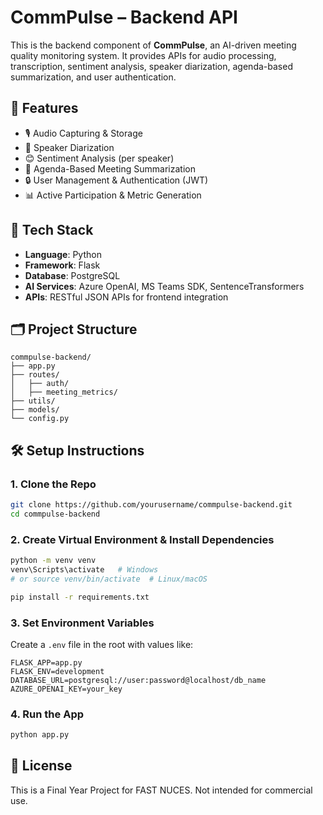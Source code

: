 # CommPulse – Backend API

This is the backend component of **CommPulse**, an AI-driven meeting quality monitoring system. It provides APIs for audio processing, transcription, sentiment analysis, speaker diarization, agenda-based summarization, and user authentication.

## 🚀 Features

- 🎙️ Audio Capturing & Storage
- 🧠 Speaker Diarization
- 😊 Sentiment Analysis (per speaker)
- 📝 Agenda-Based Meeting Summarization
- 🔒 User Management & Authentication (JWT)
- 📊 Active Participation & Metric Generation

## 🧰 Tech Stack

- **Language**: Python
- **Framework**: Flask
- **Database**: PostgreSQL
- **AI Services**: Azure OpenAI, MS Teams SDK, SentenceTransformers
- **APIs**: RESTful JSON APIs for frontend integration

## 🗂️ Project Structure

```
commpulse-backend/
├── app.py
├── routes/
│   ├── auth/
│   ├── meeting_metrics/
├── utils/
├── models/
└── config.py
```

## 🛠️ Setup Instructions

### 1. Clone the Repo

```bash
git clone https://github.com/yourusername/commpulse-backend.git
cd commpulse-backend
```

### 2. Create Virtual Environment & Install Dependencies

```bash
python -m venv venv
venv\Scripts\activate   # Windows
# or source venv/bin/activate  # Linux/macOS

pip install -r requirements.txt
```

### 3. Set Environment Variables

Create a `.env` file in the root with values like:

```
FLASK_APP=app.py
FLASK_ENV=development
DATABASE_URL=postgresql://user:password@localhost/db_name
AZURE_OPENAI_KEY=your_key
```

### 4. Run the App

```bash
python app.py
```

## 📌 License

This is a Final Year Project for FAST NUCES. Not intended for commercial use.
